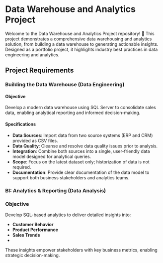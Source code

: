 # Data Warehouse and Analytics Project

Welcome to the Data Warehouse and Analytics Project repository! 🚀
This project demonstrates a comprehensive data warehousing and analytics solution, from building a data warehouse to generating actionable insights. Designed as a portfolio project, it highlights industry best practices in data engineering and analytics.

## Project Requirements

### Building the Data Warehouse (Data Engineering)

#### Objective
Develop a modern data warehouse using SQL Server to consolidate sales data, enabling analytical reporting and informed decision-making.

#### Specifications

- **Data Sources**: Import data from two source systems (ERP and CRM) provided as CSV files.
- **Data Quality**: Cleanse and resolve data quality issues prior to analysis.
- **Integration**: Combine both sources into a single, user-friendly data model designed for analytical queries.
- **Scope**: Focus on the latest dataset only; historization of data is not required.
- **Documentation**: Provide clear documentation of the data model to support both business stakeholders and analytics teams.
  
### BI: Analytics & Reporting (Data Analysis)

### Objective
Develop SQL-based analytics to deliver detailed insights into:

- **Customer Behavior**
- **Product Performance**
- **Sales Trends**
- 
These insights empower stakeholders with key business metrics, enabling strategic decision-making.
